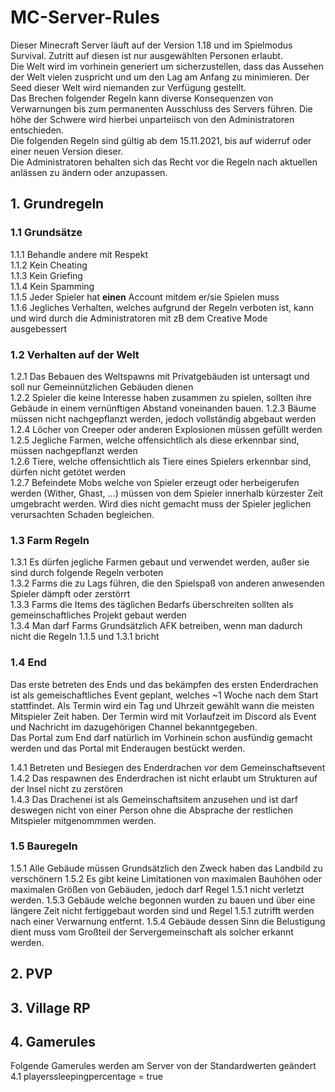 # MC-Server-Rules

Dieser Minecraft Server läuft auf der Version 1.18 und im Spielmodus Survival. Zutritt auf diesen ist nur ausgewählten Personen erlaubt.  
Die Welt wird im vorhinein generiert um sicherzustellen, dass das Aussehen der Welt vielen zuspricht und um den Lag am Anfang zu minimieren. Der Seed dieser Welt wird niemanden zur Verfügung gestellt.  
Das Brechen folgender Regeln kann diverse Konsequenzen von Verwarnungen bis zum permanenten Ausschluss des Servers führen. Die höhe der Schwere wird hierbei unparteiisch von den Administratoren entschieden.  
Die folgenden Regeln sind gültig ab dem 15.11.2021, bis auf widerruf oder einer neuen Version dieser.  
Die Administratoren behalten sich das Recht vor die Regeln nach aktuellen anlässen zu ändern oder anzupassen.  

## 1. Grundregeln
### 1.1 Grundsätze
1.1.1 Behandle andere mit Respekt  
1.1.2 Kein Cheating  
1.1.3 Kein Griefing  
1.1.4 Kein Spamming  
1.1.5 Jeder Spieler hat **einen** Account mitdem er/sie Spielen muss  
1.1.6 Jegliches Verhalten, welches aufgrund der Regeln verboten ist, kann und wird durch die Administratoren mit zB dem Creative Mode ausgebessert 

### 1.2 Verhalten auf der Welt
1.2.1 Das Bebauen des Weltspawns mit Privatgebäuden ist untersagt und soll nur Gemeinnützlichen Gebäuden dienen  
1.2.2 Spieler die keine Interesse haben zusammen zu spielen, sollten ihre Gebäude in einem vernünftigen Abstand voneinanden bauen.
1.2.3 Bäume müssen nicht nachgepflanzt werden, jedoch vollständig abgebaut werden  
1.2.4 Löcher von Creeper oder anderen Explosionen müssen gefüllt werden  
1.2.5 Jegliche Farmen, welche offensichtlich als diese erkennbar sind, müssen nachgepflanzt werden  
1.2.6 Tiere, welche offensichtlich als Tiere eines Spielers erkennbar sind, dürfen nicht getötet werden  
1.2.7 Befeindete Mobs welche von Spieler erzeugt oder herbeigerufen werden (Wither, Ghast, ...) müssen von dem Spieler innerhalb kürzester Zeit umgebracht werden. Wird dies nicht gemacht muss der Spieler jeglichen verursachten Schaden begleichen.  

### 1.3 Farm Regeln
1.3.1 Es dürfen jegliche Farmen gebaut und verwendet werden, außer sie sind durch folgende Regeln verboten  
1.3.2 Farms die zu Lags führen, die den Spielspaß von anderen anwesenden Spieler dämpft oder zerstörrt  
1.3.3 Farms die Items des täglichen Bedarfs überschreiten sollten als gemeinschaftliches Projekt gebaut werden  
1.3.4 Man darf Farms Grundsätzlich AFK betreiben, wenn man dadurch nicht die Regeln 1.1.5 und 1.3.1 bricht  

### 1.4 End
Das erste betreten des Ends und das bekämpfen des ersten Enderdrachen ist als gemeischaftliches Event geplant, welches ~1 Woche nach dem Start stattfindet. Als Termin wird ein Tag und Uhrzeit gewählt wann die meisten Mitspieler Zeit haben. Der Termin wird mit Vorlaufzeit im Discord als Event und Nachricht im dazugehörigen Channel bekanntgegeben.  
Das Portal zum End darf natürlich im Vorhinein schon ausfündig gemacht werden und das Portal mit Enderaugen bestückt werden. 

1.4.1 Betreten und Besiegen des Enderdrachen vor dem Gemeinschaftsevent
1.4.2 Das respawnen des Enderdrachen ist nicht erlaubt um Strukturen auf der Insel nicht zu zerstören  
1.4.3 Das Drachenei ist als Gemeinschaftsitem anzusehen und ist darf deswegen nicht von einer Person ohne die Absprache der restlichen Mitspieler mitgenommmen werden.  
### 1.5 Bauregeln
1.5.1 Alle Gebäude müssen Grundsätzlich den Zweck haben das Landbild zu verschönern
1.5.2 Es gibt keine Limitationen von maximalen Bauhöhen oder maximalen Größen von Gebäuden, jedoch darf Regel 1.5.1 nicht verletzt werden.
1.5.3 Gebäude welche begonnen wurden zu bauen und über eine längere Zeit nicht fertiggebaut worden sind und Regel 1.5.1 zutrifft werden nach einer Verwarnung entfernt.
1.5.4 Gebäude dessen Sinn die Belustigung dient muss vom Großteil der Servergemeinschaft als solcher erkannt werden.

## 2. PVP

## 3. Village RP

## 4. Gamerules
Folgende Gamerules werden am Server von der Standardwerten geändert  
4.1 playerssleepingpercentage = true  
